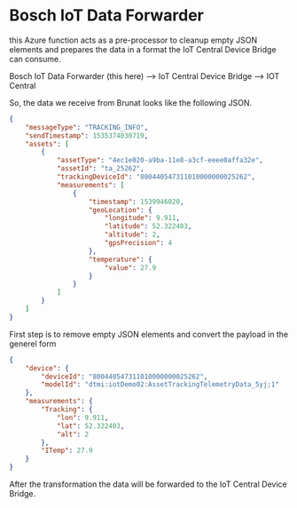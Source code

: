# Bosch IoT Data Forwarder

this Azure function acts as a pre-processor to cleanup empty JSON elements and prepares the data in a format the IoT Central Device Bridge can consume.

Bosch IoT Data Forwarder (this here) --> IoT Central Device Bridge --> IOT Central

So, the data we receive from Brunat looks like the following JSON. 

```json
{
    "messageType": "TRACKING_INFO",
    "sendTimestamp": 1535374030719,
    "assets": [
        {
            "assetType": "4ec1e020-a9ba-11e8-a3cf-eeee0affa32e",
            "assetId": "ta_25262",
            "trackingDeviceId": "800440547311010000000025262",
            "measurements": [
                {
                    "timestamp": 1539946020,
                    "geoLocation": {
                        "longitude": 9.911,
                        "latitude": 52.322403,
                        "altitude": 2,
                        "gpsPrecision": 4
                    },
                    "temperature": {
                        "value": 27.9
                    }
                }
            ]
        }
    ]
}
```
First step is to remove empty JSON elements and convert the payload in the generel form 
```json
{
    "device": {
        "deviceId": "800440547311010000000025262",
        "modelId": "dtmi:iotDemo02:AssetTrackingTelemetryData_5yj;1"
    },
    "measurements": {
        "Tracking": {
            "lon": 9.911,
            "lat": 52.322403,
            "alt": 2
        },
        "ITemp": 27.9
    }
}
```
After the transformation the data will be forwarded to the IoT Central Device Bridge.
